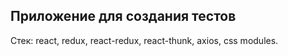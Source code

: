 ## Приложение для создания тестов

Стек: react, redux, react-redux, react-thunk, axios, css modules.


